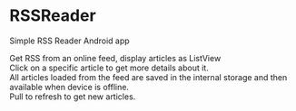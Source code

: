 # RSSReader

Simple RSS Reader Android app  

Get RSS from an online feed, display articles as ListView  
Click on a specific article to get more details about it.  
All articles loaded from the feed are saved in the internal storage and then available when device is offline.  
Pull to refresh to get new articles.  
